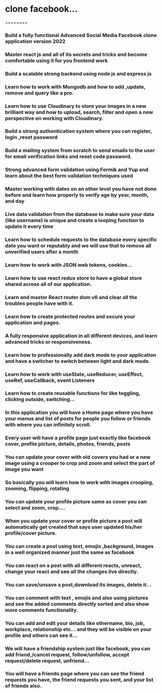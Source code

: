 # clone facebook...
========
### Build a fully functional Advanced Social Media Facebook clone application version 2022

### Master react js and all of its secrets and tricks and become comfortable using it for you frontend work

### Build a scalable strong backend using node js and express js

### Learn how to work with Mongodb and how to add ,update, remove and query like a pro.

### Learn how to use Cloudinary to store your images in a new brilliant way and how to upload, search, filter and open a new perspective on working with Cloudinary.

### Build a strong authentication system where you can register, login ,reset password

### Build a mailing system from scratch to send emails to the user for email verification links and reset code password.

### Strong advanced form validation using Formik and Yup and learn about the best form validation techniques used

### Master working with dates on an other level you have not done before and learn how properly to verify age by year, month, and day

### Live data validation from the database to make sure your data (like username) is unique and create a looping function to update it every time

### Learn how to schedule requests to the database every specific date you want or reputably and we will use that to remove all unverified users after a month

### Learn how to work with JSON web tokens, cookies...

### Learn how to use react redux store to have a global store shared across all of our application.

### Learn and master React router dom v6 and clear all the troubles people have with it.

### Learn how to create protected routes and secure your application and pages.

### A fully responsive application in all different devices, and learn advanced tricks or responsiveness.

### Learn how to professionally add dark mode to your application and have a switcher to switch between light and dark mode.

### Learn how to work with useState, useReducer, useEffect, useRef, useCallback, event Listeners

### Learn how to create reusable functions for like toggling, clicking outside, switching...

### In this application you will have a Home page where you have your menus and list of posts for people you follow or friends with where you can infinitely scroll.

### Every user will have a profile page just exactly like facebook cover, profile picture, details, photos, friends, posts

### You can update your cover with old covers you had or a new image using a crooper to crop and zoom and select the part of image you want

### So basically you will learn how to work with images crooping, zooming, flipping, rotating

### You can update your profile picture same as cover you can select and zoom, crop....

### When you update your cover or profile picture a post will automatically get created that says user updated his/her profile/cover picture.

### You can create a post using text, emojis ,background, images in a well organized manner just the same as facebook

### You can react on a post with all different reacts, unreact, change your react and see all the changes live directly.

### You can save/unsave a post,download its images, delete it...

### You can comment with text , emojis and also using pictures and see the added comments directly sorted and also show more comments functionality.

### You can add and edit your details like othername, bio, job, workplace, relationship etc... and they will be visible on your profile and others can see it...

### We will have a friendship system just like facebook, you can add friend,/cancel request, follow/unfollow, accept request/delete request, unfriend...

### You will have a friends page where you can see the friend requests you have, the friend requests you sent, and your list of friends also.



